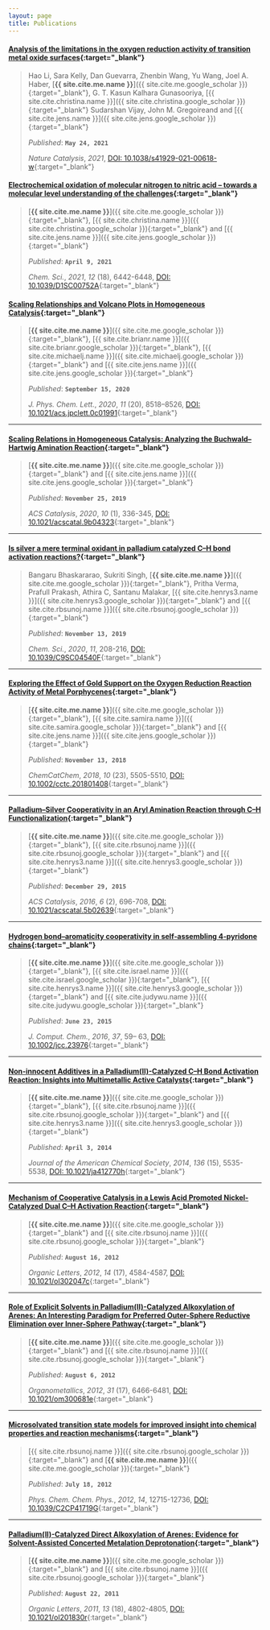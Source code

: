 ```yaml
---
layout: page
title: Publications
---
```


#### [Analysis of the limitations in the oxygen reduction activity of transition metal oxide surfaces](https://doi.org/10.1038/s41929-021-00618-w){:target="_blank"}
> Hao Li, Sara Kelly, Dan Guevarra, Zhenbin Wang, Yu Wang, Joel A. Haber, [**{{ site.cite.me.name }}**]({{ site.cite.me.google_scholar }}){:target="_blank"}, G. T. Kasun Kalhara Gunasooriya, [{{ site.cite.christina.name }}]({{ site.cite.christina.google_scholar }}){:target="_blank"} Sudarshan Vijay, John M. Gregoireand and [{{ site.cite.jens.name }}]({{ site.cite.jens.google_scholar }}){:target="_blank"}
>
> *Published*: **`May 24, 2021`**
>
> *Nature Catalysis*, *2021*, [DOI: 10.1038/s41929-021-00618-w](https://doi.org/10.1038/s41929-021-00618-w){:target="_blank"}

#### [Electrochemical oxidation of molecular nitrogen to nitric acid – towards a molecular level understanding of the challenges](https://doi.org/10.1039/D1SC00752A){:target="_blank"}
> [**{{ site.cite.me.name }}**]({{ site.cite.me.google_scholar }}){:target="_blank"}, [{{ site.cite.christina.name }}]({{ site.cite.christina.google_scholar }}){:target="_blank"} and [{{ site.cite.jens.name }}]({{ site.cite.jens.google_scholar }}){:target="_blank"}
>
> *Published*: **`April 9, 2021`**
>
> *Chem. Sci.*, *2021*, *12* (18), 6442-6448, [DOI: 10.1039/D1SC00752A](http://dx.doi.org/10.1039/D1SC00752A){:target="_blank"}

#### [Scaling Relationships and Volcano Plots in Homogeneous Catalysis](https://doi.org/10.1021/acs.jpclett.0c01991){:target="_blank"}
> [**{{ site.cite.me.name }}**]({{ site.cite.me.google_scholar }}){:target="_blank"}, [{{ site.cite.brianr.name }}]({{ site.cite.brianr.google_scholar }}){:target="_blank"}, [{{ site.cite.michaelj.name }}]({{ site.cite.michaelj.google_scholar }}){:target="_blank"} and [{{ site.cite.jens.name }}]({{ site.cite.jens.google_scholar }}){:target="_blank"}
>
> *Published*: **`September 15, 2020`**
>
> *J. Phys. Chem. Lett.*, *2020*, *11* (20), 8518–8526, [DOI: 10.1021/acs.jpclett.0c01991](https://doi.org/10.1021/acs.jpclett.0c01991){:target="_blank"}

---
#### [Scaling Relations in Homogeneous Catalysis: Analyzing the Buchwald–Hartwig Amination Reaction](https://doi.org/10.1021/acscatal.9b04323){:target="_blank"}
> [**{{ site.cite.me.name }}**]({{ site.cite.me.google_scholar }}){:target="_blank"} and [{{ site.cite.jens.name }}]({{ site.cite.jens.google_scholar }}){:target="_blank"}
>
> *Published*: **`November 25, 2019`**
>
> *ACS Catalysis*, *2020*, *10* (1), 336-345, [DOI: 10.1021/acscatal.9b04323](https://doi.org/10.1021/acscatal.9b04323){:target="_blank"}

---
#### [Is silver a mere terminal oxidant in palladium catalyzed C–H bond activation reactions?](https://doi.org/10.1039/C9SC04540F){:target="_blank"}
> Bangaru Bhaskararao, Sukriti Singh, [**{{ site.cite.me.name }}**]({{ site.cite.me.google_scholar }}){:target="_blank"}, Pritha Verma, Prafull Prakash, Athira C, Santanu Malakar, [{{ site.cite.henrys3.name }}]({{ site.cite.henrys3.google_scholar }}){:target="_blank"} and [{{ site.cite.rbsunoj.name }}]({{ site.cite.rbsunoj.google_scholar }}){:target="_blank"}
>
> *Published*: **`November 13, 2019`**
>
> *Chem. Sci.*, *2020*, *11*, 208-216, [DOI: 10.1039/C9SC04540F](https://doi.org/10.1039/C9SC04540F){:target="_blank"}

---
#### [Exploring the Effect of Gold Support on the Oxygen Reduction Reaction Activity of Metal Porphycenes](https://doi.org/10.1002/cctc.201801408){:target="_blank"}
> [**{{ site.cite.me.name }}**]({{ site.cite.me.google_scholar }}){:target="_blank"}, [{{ site.cite.samira.name }}]({{ site.cite.samira.google_scholar }}){:target="_blank"} and [{{ site.cite.jens.name }}]({{ site.cite.jens.google_scholar }}){:target="_blank"}
>
> *Published*: **`November 13, 2018`**
>
> *ChemCatChem*, *2018*, *10* (23), 5505-5510, [DOI: 10.1002/cctc.201801408](https://doi.org/10.1002/cctc.201801408){:target="_blank"}

---
#### [Palladium–Silver Cooperativity in an Aryl Amination Reaction through C–H Functionalization](https://doi.org/10.1021/acscatal.5b02639){:target="_blank"}
> [**{{ site.cite.me.name }}**]({{ site.cite.me.google_scholar }}){:target="_blank"}, [{{ site.cite.rbsunoj.name }}]({{ site.cite.rbsunoj.google_scholar }}){:target="_blank"} and [{{ site.cite.henrys3.name }}]({{ site.cite.henrys3.google_scholar }}){:target="_blank"}
>
> *Published*: **`December 29, 2015`**
>
> *ACS Catalysis*, *2016*, *6* (2), 696-708, [DOI: 10.1021/acscatal.5b02639](https://doi.org/10.1021/acscatal.5b02639){:target="_blank"}

---
#### [Hydrogen bond–aromaticity cooperativity in self‐assembling 4‐pyridone chains](https://doi.org/10.1002/jcc.23976){:target="_blank"}
> [**{{ site.cite.me.name }}**]({{ site.cite.me.google_scholar }}){:target="_blank"}, [{{ site.cite.israel.name }}]({{ site.cite.israel.google_scholar }}){:target="_blank"}, [{{ site.cite.henrys3.name }}]({{ site.cite.henrys3.google_scholar }}){:target="_blank"} and [{{ site.cite.judywu.name }}]({{ site.cite.judywu.google_scholar }}){:target="_blank"}
>
> *Published*: **`June 23, 2015`**
>
> *J. Comput. Chem.*, *2016*, *37*, 59– 63, [DOI: 10.1002/jcc.23976](https://doi.org/10.1002/jcc.23976){:target="_blank"}

---
#### [Non-innocent Additives in a Palladium(II)-Catalyzed C–H Bond Activation Reaction: Insights into Multimetallic Active Catalysts](https://doi.org/10.1021/ja412770h){:target="_blank"}
> [**{{ site.cite.me.name }}**]({{ site.cite.me.google_scholar }}){:target="_blank"}, [{{ site.cite.rbsunoj.name }}]({{ site.cite.rbsunoj.google_scholar }}){:target="_blank"} and [{{ site.cite.henrys3.name }}]({{ site.cite.henrys3.google_scholar }}){:target="_blank"}
>
> *Published*: **`April 3, 2014`**
>
> *Journal of the American Chemical Society*, *2014*, *136* (15), 5535-5538, [DOI: 10.1021/ja412770h](https://doi.org/10.1021/ja412770h){:target="_blank"}

---
#### [Mechanism of Cooperative Catalysis in a Lewis Acid Promoted Nickel-Catalyzed Dual C–H Activation Reaction](https://doi.org/10.1021/ol302047c){:target="_blank"}
> [**{{ site.cite.me.name }}**]({{ site.cite.me.google_scholar }}){:target="_blank"} and [{{ site.cite.rbsunoj.name }}]({{ site.cite.rbsunoj.google_scholar }}){:target="_blank"}
>
> *Published*: **`August 16, 2012`**
>
> *Organic Letters*, *2012*, *14* (17), 4584-4587, [DOI: 10.1021/ol302047c](https://doi.org/10.1021/ol302047c){:target="_blank"}

---
#### [Role of Explicit Solvents in Palladium(II)-Catalyzed Alkoxylation of Arenes: An Interesting Paradigm for Preferred Outer-Sphere Reductive Elimination over Inner-Sphere Pathway](https://doi.org/10.1021/om300681e){:target="_blank"}
> [**{{ site.cite.me.name }}**]({{ site.cite.me.google_scholar }}){:target="_blank"} and [{{ site.cite.rbsunoj.name }}]({{ site.cite.rbsunoj.google_scholar }}){:target="_blank"}
>
> *Published*: **`August 6, 2012`**
>
> *Organometallics*, *2012*, *31* (17), 6466-6481, [DOI: 10.1021/om300681e](https://doi.org/10.1021/om300681e){:target="_blank"}

---
#### [Microsolvated transition state models for improved insight into chemical properties and reaction mechanisms](https://doi.org/10.1039/C2CP41719G){:target="_blank"}
> [{{ site.cite.rbsunoj.name }}]({{ site.cite.rbsunoj.google_scholar }}){:target="_blank"} and [**{{ site.cite.me.name }}**]({{ site.cite.me.google_scholar }}){:target="_blank"}
>
> *Published*: **`July 18, 2012`**
>
> *Phys. Chem. Chem. Phys.*, *2012*, *14*, 12715-12736, [DOI: 10.1039/C2CP41719G](http://dx.doi.org/10.1039/C2CP41719G){:target="_blank"}

---
#### [Palladium(II)-Catalyzed Direct Alkoxylation of Arenes: Evidence for Solvent-Assisted Concerted Metalation Deprotonation](https://doi.org/10.1021/ol201830r){:target="_blank"}
> [**{{ site.cite.me.name }}**]({{ site.cite.me.google_scholar }}){:target="_blank"} and [{{ site.cite.rbsunoj.name }}]({{ site.cite.rbsunoj.google_scholar }}){:target="_blank"}
>
> *Published*: **`August 22, 2011`**
>
> *Organic Letters*, *2011*, *13* (18), 4802-4805, [DOI: 10.1021/ol201830r](https://doi.org/10.1021/ol201830r){:target="_blank"}
